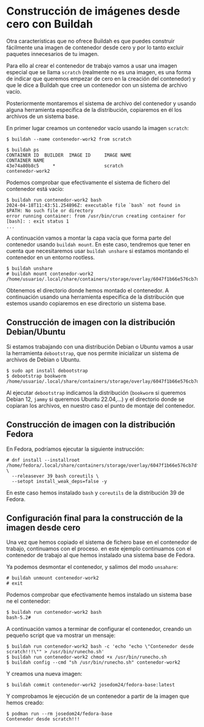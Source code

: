 # Construcción de imágenes desde cero con Buildah

Otra características que no ofrece Buildah es que puedes construir fácilmente una imagen de contenedor desde cero y por lo tanto excluir paquetes innecesarios de tu imagen. 

Para ello al crear el contenedor de trabajo vamos a usar una imagen especial que se llama `scratch` (realmente no es una imagen, es una forma de indicar que queremos empezar de cero en la creación del contenedor) y que le dice a Buildah que cree un contenedor con un sistema de archivo vacío. 

Posteriormente montaremos el sistema de archivo del contenedor y usando alguna herramienta específica de la distribución, copiaremos en él los archivos de un sistema base.

En primer lugar creamos un contenedor vacío usando la imagen `scratch`:

```
$ buildah --name contenedor-work2 from scratch

$ buildah ps
CONTAINER ID  BUILDER  IMAGE ID     IMAGE NAME                       CONTAINER NAME
43e74a80b8c5     *                  scratch                          contenedor-work2
```

Podemos comprobar que efectivamente el sistema de fichero del contenedor está vacío:

```
$ buildah run contenedor-work2 bash
2024-04-18T11:43:51.254896Z: executable file `bash` not found in $PATH: No such file or directory
error running container: from /usr/bin/crun creating container for [bash]: : exit status 1
...
```

A continuación vamos a montar la capa vacía que forma parte del contenedor usando `buildah mount`. En este caso, tendremos que tener en cuenta que necesitaremos usar `buildah unshare` si estamos montando el contenedor en un entorno rootless.

```
$ buildah unshare
# buildah mount contenedor-work2
/home/usuario/.local/share/containers/storage/overlay/6047f1b66e576cb7df3f51449db55d2c08413e8a2fce76d3ccc47e7b5d48bb93/merged
```

Obtenemos el directorio donde hemos montado el contenedor. A continuación usando una herramienta específica de la distribución que estemos usando copiaremos en ese directorio un sistema base.

## Construcción de imagen con la distribución Debian/Ubuntu

Si estamos trabajando con una distribución Debian o Ubuntu vamos a usar la herramienta `debootstrap`, que nos permite inicializar un sistema de archivos de Debian o Ubuntu. 

```
$ sudo apt install debootstrap 
$ debootstrap bookworm /home/usuario/.local/share/containers/storage/overlay/6047f1b66e576cb7df3f51449db55d2c08413e8a2fce76d3ccc47e7b5d48bb93/merged
```

Al ejecutar `debootstrap` indicamos la distribución (`bookworm` si queremos Debian 12, `jammy` si queremos Ubuntu 22.04,...) y el directorio donde se copiaran los archivos, en nuestro caso el punto de montaje del contenedor.

## Construcción de imagen con la distribución Fedora

En Fedora, podríamos ejecutar la siguiente instrucción:

```
# dnf install --installroot /home/fedora/.local/share/containers/storage/overlay/6047f1b66e576cb7df3f51449db55d2c08413e8a2fce76d3ccc47e7b5d48bb93/merged \
  --releasever 39 bash coreutils \
  --setopt install_weak_deps=false -y
```

En este caso hemos instalado `bash` y `coreutils` de la distribución 39 de Fedora.

## Configuración final para la construcción de la imagen desde cero

Una vez que hemos copiado el sistema de fichero base en el contenedor de trabajo, continuamos con el proceso. en este ejemplo continuamos con el contenedor de trabajo al que hemos instalado una sistema base de Fedora.

Ya podemos desmontar el contenedor, y salimos del modo `unsahare`:

```
# buildah unmount contenedor-work2
# exit
```

Podemos comprobar que efectivamente hemos instalado un sistema base ne el contenedor:

```
$ buildah run contenedor-work2 bash
bash-5.2# 
```

A continuación vamos a terminar de configurar el contenedor, creando un pequeño script que va mostrar un mensaje:

```
$ buildah run contenedor-work2 bash -c 'echo "echo \"Contenedor desde scratch!!!\"" > /usr/bin/runecho.sh'
$ buildah run contenedor-work2 chmod +x /usr/bin/runecho.sh
$ buildah config --cmd "sh /usr/bin/runecho.sh" contenedor-work2
```
Y creamos una nueva imagen:

```
$ buildah commit contenedor-work2 josedom24/fedora-base:latest
```

Y comprobamos le ejecución de un contenedor a partir de la imagen que hemos creado:

```
$ podman run --rm josedom24/fedora-base
Contenedor desde scratch!!!
```
